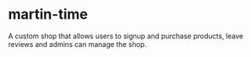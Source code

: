 # martin-time
A custom shop that allows users to signup and purchase products, leave reviews and admins can manage the shop.
